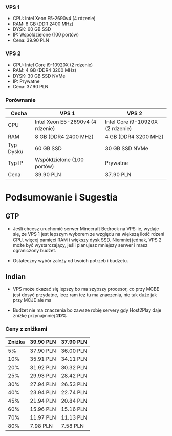 ### VPS 1
- CPU: Intel Xeon E5-2690v4 (4 rdzenie)
- RAM: 8 GB (DDR 2400 MHz)
- DYSK: 60 GB SSD
- IP: Współdzielone (100 portów)
- Cena: 39.90 PLN

### VPS 2
- CPU: Intel Core i9-10920X (2 rdzenie)
- RAM: 4 GB (DDR4 3200 MHz)
- DYSK: 30 GB SSD NVMe
- IP: Prywatne
- Cena: 37.90 PLN

### Porównanie

| Cecha                | VPS 1                     | VPS 2                      |
|----------------------|---------------------------|----------------------------|
| CPU                  | Intel Xeon E5-2690v4 (4 rdzenie) | Intel Core i9-10920X (2 rdzenie) |
| RAM                  | 8 GB (DDR4 2400 MHz)       | 4 GB (DDR4 3200 MHz)       |
| Typ Dysku            | 60 GB SSD                 | 30 GB SSD NVMe             |
| Typ IP               | Współdzielone (100 portów) | Prywatne                   |
| Cena                 | 39.90 PLN                 | 37.90 PLN                  |

# Podsumowanie i Sugestia

## GTP

- Jeśli chcesz uruchomić serwer Minecraft Bedrock na VPS-ie, wydaje się, że VPS 1 jest lepszym wyborem ze względu na większą ilość rdzeni CPU, więcej pamięci RAM i większy dysk SSD. Niemniej jednak, VPS 2 może być wystarczający, jeśli planujesz mniejszy serwer i masz ograniczony budżet.

- Ostateczny wybór zależy od twoich potrzeb i budżetu.

## Indian

- VPS może okazać się lepszy bo ma szybszy procesor, co przy MCBE jest dosyć przydatne, lecz ram też tu ma znaczenia, nie tak duże jak przy MCJE ale ma

- Budżet nie ma znaczenia bo zawsze robię servery gdy Host2Play daje zniżkę przynajmniej **20%**



### Ceny z zniżkami

| Zniżka | 39.90 PLN | 37.90 PLN |
| ------ | --------- | ---------- |
| 5%     | 37.90 PLN | 36.00 PLN |
| 10%    | 35.91 PLN | 34.11 PLN |
| 20%    | 31.92 PLN | 30.32 PLN |
| 25%    | 29.93 PLN | 28.42 PLN |
| 30%    | 27.94 PLN | 26.53 PLN |
| 40%    | 23.94 PLN | 22.74 PLN |
| 45%    | 21.94 PLN | 20.84 PLN |
| 60%    | 15.96 PLN | 15.16 PLN |
| 70%    | 11.97 PLN | 11.13 PLN |
| 80%    | 7.98 PLN  | 7.58 PLN  |
